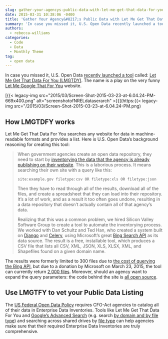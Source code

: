 ```yaml
---
slug: gather-your-agencys-public-data-with-let-me-get-that-data-for-you
date: 2015-03-31 10:38:06 -0400
title: 'Gather Your Agency&#8217;s Public Data with Let Me Get That Data for You'
summary: 'In case you missed it, U.S. Open Data recently launched a tool called: Let Me Get That Data For You (LMGTDY). The name is a play on the very funny Let Me Google That For You website. How LMGTDFY works Let Me Get That Data For You searches any website for'
authors:
  - rebecca-williams
categories:
  - Code
  - Data
  - Monthly Theme
tag:
  - open data
---
```


In case you missed it, U.S. Open Data [recently launched a tool](https://usopendata.org/2015/02/18/lmgtdfy/) called: <a href="http://lmgtdfy.usopendata.org/" target="_blank">Let Me Get That Data For You (LMGTDY)</a>. The name is a play on the very funny <a href="http://lmgtfy.com/" target="_blank">Let Me Google That For You</a> website.

[{{< legacy-img src="2015/03/Screen-Shot-2015-03-23-at-6.04.24-PM-669x400.png" alt="screenshotofNRELdataserarch" >}}](https:{{< legacy-img src="/2015/03/Screen-Shot-2015-03-23-at-6.04.24-PM.png)

## How LMGTDFY works

Let Me Get That Data For You searches any website for data in machine-readable formats and provides a list. Here is U.S. Open Data&#8217;s background reasoning for creating this tool:

> When government agencies create an open data repository, they need to start by [inventorying the data that the agency is already publishing on their website](http://how-to.usopendata.org/basics/inventorying-data.html). This is a laborious process. It means searching their own site with a query like this:
> 
>     site:example.gov filetype:csv OR filetype:xls OR filetype:json
>     
> 
> Then they have to read through all of the results, download all of the files, and create a spreadsheet that they can load into their repository. It’s a lot of work, and as a result it too often goes undone, resulting in a data repository that doesn’t actually contain all of that agency&#8217;s data.
> 
> Realizing that this was a common problem, we hired Silicon Valley Software Group to create a tool to automate the inventorying process. We worked with Dan Schultz and Ted Han, who created a system built on [Django](https://www.djangoproject.com/) and [Celery](http://www.celeryproject.org/), using Microsoft’s great [Bing Search API](https://datamarket.azure.com/dataset/bing/search) as its data source. The result is a free, installable tool, which produces a CSV file that lists all CSV, XML, JSON, XLS, XLSX, XML, and Shapefiles found on a given domain name.

<div>
  <p>
    The results were formerly limited to 300 files due to <a href="https://github.com/opendata/lmgtdfy/issues/26">the cost of querying the Bing API</a>, but due to a donation by Microsoft on March 23, 2015, the tool can currently return <a href="https://twitter.com/opendata/status/580117534583713793">2,000 files</a>. Moreover, should an agency want to expand the query parameters: the code behind the site is <a href="https://github.com/opendata/lmgtdfy">all open source</a>.
  </p>
  
  <h2>
    Use LMGTFY to vet your Public Data Listing
  </h2>
  
  <p>
    The <a href="https://project-open-data.cio.gov/policy-memo/">US Federal Open Data Policy</a> requires CFO-Act agencies to catalog all of their data in Enterprise Data Inventories. Tools like Let Me Get That Data For You and <a href="https://usopendata.org/2014/05/23/municipal-data/">Google&#8217;s Advanced Search</a> (e.g. search <a href="https://www.google.com/search?as_q=&as_epq=&as_oq=&as_eq=&as_nlo=&as_nhi=&lr=&cr=&as_qdr=all&as_sitesearch=gsa.gov&as_occt=any&safe=images&tbs=&as_filetype=xls&as_rights=#as_qdr=all&q=site:gsa.gov+filetype:xls">by domain and by file type</a>) and searching across shared drives by <a href="http://windows.microsoft.com/en-us/windows7/advanced-tips-for-searching-in-windows">file type</a> can help agencies make sure that their required Enterprise Data Inventories are truly comprehensive.
  </p>
</div>